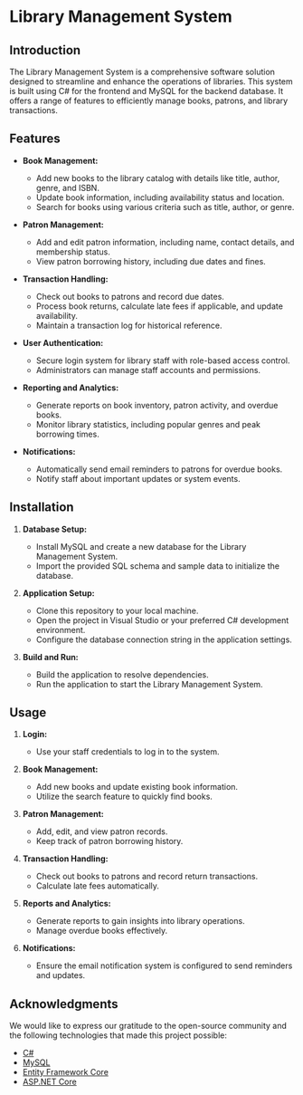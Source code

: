 # Library Management System

## Introduction

The Library Management System is a comprehensive software solution designed to streamline and enhance the operations of libraries. This system is built using C# for the frontend and MySQL for the backend database. It offers a range of features to efficiently manage books, patrons, and library transactions.

## Features
 
- **Book Management:**
  - Add new books to the library catalog with details like title, author, genre, and ISBN.
  - Update book information, including availability status and location.
  - Search for books using various criteria such as title, author, or genre.

- **Patron Management:**
  - Add and edit patron information, including name, contact details, and membership status.
  - View patron borrowing history, including due dates and fines.

- **Transaction Handling:**
  - Check out books to patrons and record due dates.
  - Process book returns, calculate late fees if applicable, and update availability.
  - Maintain a transaction log for historical reference.

- **User Authentication:**
  - Secure login system for library staff with role-based access control.
  - Administrators can manage staff accounts and permissions.

- **Reporting and Analytics:**
  - Generate reports on book inventory, patron activity, and overdue books.
  - Monitor library statistics, including popular genres and peak borrowing times.

- **Notifications:**
  - Automatically send email reminders to patrons for overdue books.
  - Notify staff about important updates or system events.

## Installation

1. **Database Setup:**
   - Install MySQL and create a new database for the Library Management System.
   - Import the provided SQL schema and sample data to initialize the database.

2. **Application Setup:**
   - Clone this repository to your local machine.
   - Open the project in Visual Studio or your preferred C# development environment.
   - Configure the database connection string in the application settings.

3. **Build and Run:**
   - Build the application to resolve dependencies.
   - Run the application to start the Library Management System.

## Usage

1. **Login:**
   - Use your staff credentials to log in to the system.

2. **Book Management:**
   - Add new books and update existing book information.
   - Utilize the search feature to quickly find books.

3. **Patron Management:**
   - Add, edit, and view patron records.
   - Keep track of patron borrowing history.

4. **Transaction Handling:**
   - Check out books to patrons and record return transactions.
   - Calculate late fees automatically.

5. **Reports and Analytics:**
   - Generate reports to gain insights into library operations.
   - Manage overdue books effectively.

6. **Notifications:**
   - Ensure the email notification system is configured to send reminders and updates.


## Acknowledgments

We would like to express our gratitude to the open-source community and the following technologies that made this project possible:

- [C#](https://docs.microsoft.com/en-us/dotnet/csharp/)
- [MySQL](https://www.mysql.com/)
- [Entity Framework Core](https://docs.microsoft.com/en-us/ef/core/)
- [ASP.NET Core](https://docs.microsoft.com/en-us/aspnet/core/)


